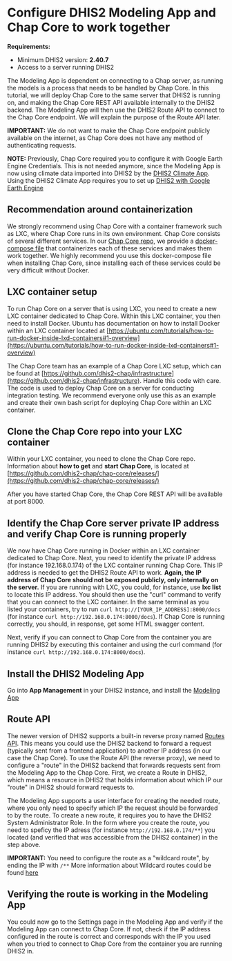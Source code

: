 # Configure DHIS2 Modeling App and Chap Core to work together

**Requirements:**

- Minimum DHIS2 version: **2.40.7**
- Access to a server running DHIS2

The Modeling App is dependent on connecting to a Chap server, as running the models is a process that needs to be handled by Chap Core. In this tutorial, we will deploy Chap Core to the same server that DHIS2 is running on, and making the Chap Core REST API available internally to the DHIS2 backend. The Modeling App will then use the DHIS2 Route API to connect to the Chap Core endpoint. We will explain the purpose of the Route API later.

**IMPORTANT:** We do not want to make the Chap Core endpoint publicly available on the internet, as Chap Core does not have any method of authenticating requests.

**NOTE:** Previously, Chap Core required you to configure it with Google Earth Engine Credentials. This is not needed anymore, since the Modeling App is now using climate data imported into DHIS2 by the [DHIS2 Climate App](https://apps.dhis2.org/app/effb986c-a3c7-485e-a2f6-5e54ff9df7c3). Using the DHIS2 Climate App requires you to set up [DHIS2 with Google Earth Engine](https://docs.dhis2.org/en/topics/tutorials/google-earth-engine-sign-up.html)

## Recommendation around containerization

We strongly recommend using Chap Core with a container framework such as LXC, where Chap Core runs in its own environment. Chap Core consists of several different services. In our [Chap Core repo](https://github.com/dhis2-chap/chap-core), we provide a [docker-compose file](https://github.com/dhis2-chap/chap-core/blob/master/compose.yml) that containerizes each of these services and makes them work together. We highly recommend you use this docker-compose file when installing Chap Core, since installing each of these services could be very difficult without Docker.

## LXC container setup

To run Chap Core on a server that is using LXC, you need to create a new LXC container dedicated to Chap Core. Within this LXC container, you then need to install Docker. Ubuntu has documentation on how to install Docker within an LXC container located at [https://ubuntu.com/tutorials/how-to-run-docker-inside-lxd-containers#1-overview](https://ubuntu.com/tutorials/how-to-run-docker-inside-lxd-containers#1-overview)

The Chap Core team has an example of a Chap Core LXC setup, which can be found at [https://github.com/dhis2-chap/infrastructure](https://github.com/dhis2-chap/infrastructure). Handle this code with care. The code is used to deploy Chap Core on a server for conducting integration testing. We recommend everyone only use this as an example and create their own bash script for deploying Chap Core within an LXC container.

## Clone the Chap Core repo into your LXC container

Within your LXC container, you need to clone the Chap Core repo. Information about **how to get** and **start Chap Core**, is located at [https://github.com/dhis2-chap/chap-core/releases/](https://github.com/dhis2-chap/chap-core/releases/)

After you have started Chap Core, the Chap Core REST API will be available at port 8000.

## Identify the Chap Core server private IP address and verify Chap Core is running properly

We now have Chap Core running in Docker within an LXC container dedicated to Chap Core. Next, you need to identify the private IP address (for instance 192.168.0.174) of the LXC container running Chap Core. This IP address is needed to get the DHIS2 Route API to work. **Again, the IP address of Chap Core should not be exposed publicly, only internally on the server.** If you are running with LXC, you could, for instance, use **lxc list** to locate this IP address. You should then use the "curl" command to verify that you can connect to the LXC container. In the same terminal as you listed your containers, try to run `curl http://[YOUR_IP_ADDRESS]:8000/docs` (for instance `curl http://192.168.0.174:8000/docs`). If Chap Core is running correctly, you should, in response, get some HTML swagger content.

Next, verify if you can connect to Chap Core from the container you are running DHIS2 by executing this container and using the curl command (for instance `curl http://192.168.0.174:8000/docs`).

## Install the DHIS2 Modeling App

Go into **App Management** in your DHIS2 instance, and install the [Modeling App](https://apps.dhis2.org/app/a29851f9-82a7-4ecd-8b2c-58e0f220bc75)

## Route API

The newer version of DHIS2 supports a built-in reverse proxy named [Routes API](https://docs.dhis2.org/en/develop/using-the-api/dhis-core-version-242/route.html). This means you could use the DHIS2 backend to forward a request (typically sent from a frontend application) to another IP address (in our case the Chap Core). To use the Route API (the reverse proxy), we need to configure a "route" in the DHIS2 backend that forwards requests sent from the Modeling App to the Chap Core. First, we create a Route in DHIS2, which means a resource in DHIS2 that holds information about which IP our "route" in DHIS2 should forward requests to.

The Modeling App supports a user interface for creating the needed route, where you only need to specify which IP the request should be forwarded to by the route. To create a new route, it requires you to have the DHIS2 System Administrator Role. In the form where you create the route, you need to speficy the IP adress (for instance `http://192.168.0.174/**`) you located (and verified that was accessible from the DHIS2 container) in the step above.

**IMPORTANT:** You need to configure the route as a "wildcard route", by ending the IP with `/**` More information about Wildcard routes could be found [here](https://docs.dhis2.org/en/develop/using-the-api/dhis-core-version-242/route.html#wildcard-routes)

## Verifying the route is working in the Modeling App

You could now go to the Settings page in the Modeling App and verify if the Modeling App can connect to Chap Core. If not, check if the IP address configured in the route is correct and corresponds with the IP you used when you tried to connect to Chap Core from the container you are running DHIS2 in.
